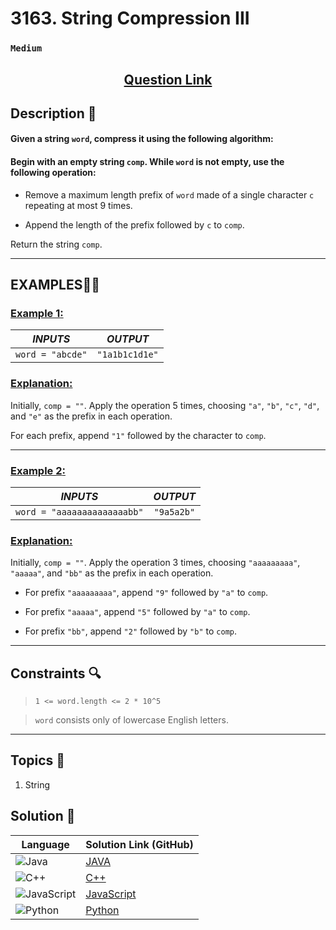 # 3163. String Compression III

### `Medium`


<h2 align="center">
<a href="https://leetcode.com/problems/string-compression-iii/description/?envType=daily-question&envId=2024-11-04"><strong>Question Link</strong></a>
</h2>


## Description 📑

#### Given a string `word`, compress it using the following algorithm:

#### Begin with an empty string `comp`. While `word` is not empty, use the following operation:

- Remove a maximum length prefix of `word` made of a single character `c` repeating at most 9 times.

- Append the length of the prefix followed by `c` to `comp`.

Return the string `comp`.

---

## **EXAMPLES**💫✨ </br>

<h3>

<ins>**Example 1**:</ins> </br>


| _INPUTS_ | _OUTPUT_ |
| :-----------: | :-----------: |
| `word = "abcde"` | `"1a1b1c1d1e"` |

</h3>

<h3>
<ins>Explanation:</ins>
</h3>

Initially, `comp = ""`. Apply the operation 5 times, choosing `"a"`, `"b"`, `"c"`, `"d"`, and `"e"` as the prefix in each operation.

For each prefix, append `"1"` followed by the character to `comp`.

____
<h3>

<ins>**Example 2**:</ins> </br>

| _INPUTS_ | _OUTPUT_ |
| :-----------: | :-----------: |
| `word = "aaaaaaaaaaaaaabb"` | `"9a5a2b"` |

</h3>

<h3>
<ins>Explanation:</ins>
</h3>

Initially, `comp = ""`. Apply the operation 3 times, choosing `"aaaaaaaaa"`, `"aaaaa"`, and `"bb"` as the prefix in each operation.

- For prefix `"aaaaaaaaa"`, append `"9"` followed by `"a"` to `comp`.

- For prefix `"aaaaa"`, append `"5"` followed by `"a"` to `comp`.

- For prefix `"bb"`, append `"2"` followed by `"b"` to `comp`.



___

## Constraints 🔍

> `1 <= word.length <= 2 * 10^5`</br>

> `word` consists only of lowercase English letters.

___

## Topics 📝

1. String


## Solution 📃

|  Language   |  Solution Link (GitHub) |
| ------------- | ------------- |
|  ![Java](https://img.shields.io/badge/java-%23ED8B00.svg?style=flat&logo=openjdk&logoColor=white)  | [JAVA]() |
|  ![C++](https://img.shields.io/badge/c++-%2300599C.svg?style=plastic&logo=c%2B%2B&logoColor=white)  | [C++]()  |
|  ![JavaScript](https://img.shields.io/badge/javascript-%23323330.svg?style=flat&logo=javascript&logoColor=%23F7DF1E)  | [JavaScript]() |
|![Python](https://img.shields.io/badge/python-3670A0?style=plastic&logo=python&logoColor=ffdd54)| [Python]() |
